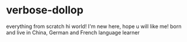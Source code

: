 # verbose-dollop
everything from scratch
hi world! I'm new here, hope u will like me!
born and live in China, German and French language learner
